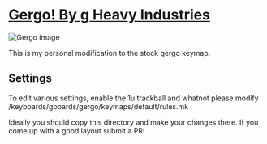 # [Gergo! By g Heavy Industries](http://gboards.ca)

![Gergo image](https://4.bp.blogspot.com/-889nMXxgSM0/XCNxwnO5kUI/AAAAAAAA6mI/tZbWgZVCBW0dyZOCGJDkjN06DVax7j8XwCLcBGAs/s1600/48422820_967732713413298_485744639215665152_n.jpg)

This is my personal modification to the stock gergo keymap.

## Settings
To edit various settings, enable the 1u trackball and whatnot please modify /keyboards/gboards/gergo/keymaps/default/rules.mk

Ideally you should copy this directory and make your changes there. If you come up with a good layout submit a PR!
